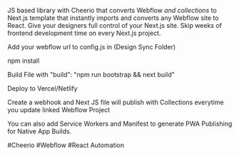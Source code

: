 JS based library with Cheerio that converts Webflow *and collections* to Next.js template that instantly imports and converts any Webflow site to React. Give your designers full control of your Next.js site. Skip weeks of frontend development time on every Next.js project.

Add your webflow url to config.js in (Design Sync Folder)

npm install

Build File with     "build": "npm run bootstrap && next build"

Deploy to Vercel/Netlify

Create a webhook and Next JS file will publish with Collections everytime you update linked Webflow Project

You can also add Service Workers and Manifest to generate PWA Publishing for Native App Builds.



#Cheerio
#Webflow
#React Automation

